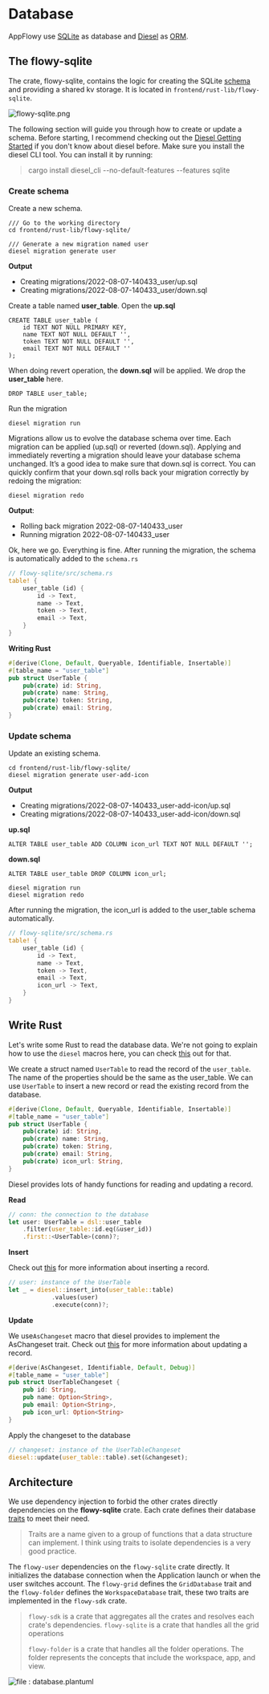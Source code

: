 # Database

AppFlowy use [SQLite](https://www.sqlite.org/index.html) as database and [Diesel](https://diesel.rs/) as [ORM](https://en.wikipedia.org/wiki/Object%E2%80%93relational\_mapping).

## The flowy-sqlite

The crate, flowy-sqlite, contains the logic for creating the SQLite [schema](https://www.sqlite.org/schematab.html) and providing a shared kv storage. It is located in `frontend/rust-lib/flowy-sqlite`.

![flowy-sqlite.png](assets/flowy-sqlite.png)

The following section will guide you through how to create or update a schema. Before starting, I recommend checking out the [Diesel Getting Started](https://diesel.rs/guides/getting-started) if you don't know about diesel before. Make sure you install the diesel CLI tool. You can install it by running:

> cargo install diesel\_cli --no-default-features --features sqlite

### Create schema

Create a new schema.

```shell
/// Go to the working directory
cd frontend/rust-lib/flowy-sqlite/

/// Generate a new migration named user
diesel migration generate user
```

**Output**

* Creating migrations/2022-08-07-140433\_user/up.sql
* Creating migrations/2022-08-07-140433\_user/down.sql

Create a table named **user\_table**. Open the **up.sql**

```
CREATE TABLE user_table (
    id TEXT NOT NULL PRIMARY KEY,
    name TEXT NOT NULL DEFAULT '',
    token TEXT NOT NULL DEFAULT '',
    email TEXT NOT NULL DEFAULT ''
);
```

When doing revert operation, the **down.sql** will be applied. We drop the **user\_table** here.

```
DROP TABLE user_table;
```

Run the migration

```
diesel migration run
```

Migrations allow us to evolve the database schema over time. Each migration can be applied (up.sql) or reverted (down.sql). Applying and immediately reverting a migration should leave your database schema unchanged. It’s a good idea to make sure that down.sql is correct. You can quickly confirm that your down.sql rolls back your migration correctly by redoing the migration:

```
diesel migration redo
```

**Output**:

* Rolling back migration 2022-08-07-140433\_user
* Running migration 2022-08-07-140433\_user

Ok, here we go. Everything is fine. After running the migration, the schema is automatically added to the `schema.rs`

```rust
// flowy-sqlite/src/schema.rs
table! {
    user_table (id) {
        id -> Text,
        name -> Text,
        token -> Text,
        email -> Text,
    }
}
```

**Writing Rust**

```rust
#[derive(Clone, Default, Queryable, Identifiable, Insertable)]
#[table_name = "user_table"]
pub struct UserTable {
    pub(crate) id: String,
    pub(crate) name: String,
    pub(crate) token: String,
    pub(crate) email: String,
}
```

### Update schema

Update an existing schema.

```shell
cd frontend/rust-lib/flowy-sqlite/
diesel migration generate user-add-icon
```

**Output**

* Creating migrations/2022-08-07-140433\_user-add-icon/up.sql
* Creating migrations/2022-08-07-140433\_user-add-icon/down.sql

**up.sql**

```
ALTER TABLE user_table ADD COLUMN icon_url TEXT NOT NULL DEFAULT '';
```

**down.sql**

```
ALTER TABLE user_table DROP COLUMN icon_url;
```

```
diesel migration run
diesel migration redo
```

After running the migration, the icon\_url is added to the user\_table schema automatically.

```rust
// flowy-sqlite/src/schema.rs
table! {
    user_table (id) {
        id -> Text,
        name -> Text,
        token -> Text,
        email -> Text,
        icon_url -> Text,
    }
}
```

## Write Rust

Let's write some Rust to read the database data. We're not going to explain how to use the `diesel` macros here, you can check [this](https://diesel.rs/guides/all-about-inserts.html) out for that.

We create a struct named `UserTable` to read the record of the `user_table`. The name of the properties should be the same as the user\_table. We can use `UserTable` to insert a new record or read the existing record from the database.

```rust
#[derive(Clone, Default, Queryable, Identifiable, Insertable)]
#[table_name = "user_table"]
pub struct UserTable {
    pub(crate) id: String,
    pub(crate) name: String,
    pub(crate) token: String,
    pub(crate) email: String,
    pub(crate) icon_url: String,
}
```

Diesel provides lots of handy functions for reading and updating a record.

**Read**

```rust
// conn: the connection to the database
let user: UserTable = dsl::user_table
    .filter(user_table::id.eq(&user_id))
    .first::<UserTable>(conn)?;
```

**Insert**

Check out [this](https://diesel.rs/guides/all-about-inserts.html) for more information about inserting a record.

```rust
// user: instance of the UserTable
let _ = diesel::insert_into(user_table::table)
            .values(user)
            .execute(conn)?;
```

**Update**

We use`AsChangeset` macro that diesel provides to implement the AsChangeset trait. Check out [this](https://diesel.rs/guides/all-about-updates.html) for more information about updating a record.

```rust
#[derive(AsChangeset, Identifiable, Default, Debug)]
#[table_name = "user_table"]
pub struct UserTableChangeset {
    pub id: String,
    pub name: Option<String>,
    pub email: Option<String>,
    pub icon_url: Option<String>
}
```

Apply the changeset to the database

```rust
// changeset: instance of the UserTableChangeset
diesel::update(user_table::table).set(&changeset);
```

## Architecture

We use dependency injection to forbid the other crates directly dependencies on the **flowy-sqlite** crate. Each crate defines their database [traits](https://doc.rust-lang.org/book/ch10-02-traits.html) to meet their need.

> Traits are a name given to a group of functions that a data structure can implement. I think using traits to isolate dependencies is a very good practice.

The `flowy-user` dependencies on the `flowy-sqlite` crate directly. It initializes the database connection when the Application launch or when the user switches account. The `flowy-grid` defines the `GridDatabase` trait and the `flowy-folder` defines the `WorkspaceDatabase` trait, these two traits are implemented in the `flowy-sdk` crate.

> `flowy-sdk` is a crate that aggregates all the crates and resolves each crate's dependencies. `flowy-sqlite` is a crate that handles all the grid operations
>
> `flowy-folder` is a crate that handles all the folder operations. The folder represents the concepts that include the workspace, app, and view.

![file : database.plantuml](../../../../uml/output/Database.svg)
